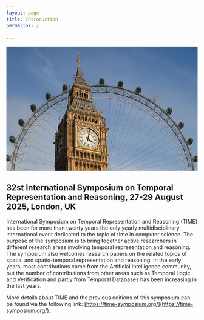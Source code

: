 ```yaml
---
layout: page
title: Introduction
permalink: /

---
```


<p style="text-align: center"><img src="assets/img/banner.jpg"></p>

## 32st International Symposium on Temporal Representation and Reasoning, 27-29 August 2025, London, UK

International Symposium on Temporal Representation and Reasoning (TIME) has been for more than twenty years the only yearly multidisciplinary international event dedicated to the topic of time in computer science. The purpose of the symposium is to bring together active researchers in different research areas involving temporal representation and reasoning. The symposium also welcomes research papers on the related topics of spatial and spatio-temporal representation and reasoning. In the early years, most contributions came from the Artificial Intelligence community, but the number of contributions from other areas such as Temporal Logic and Verification and partly from Temporal Databases has been increasing in the last years.

More details about TIME and the previous editions of this symposium can be found via the following link: [https://time-symposium.org/](https://time-symposium.org/).
